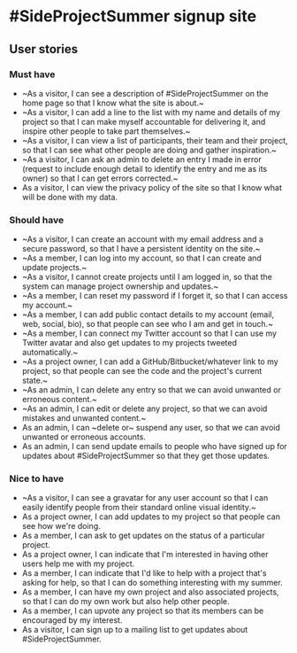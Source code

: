 # \#SideProjectSummer signup site

## User stories

### Must have

- ~As a visitor, I can see a description of \#SideProjectSummer on the home page so that I know what the site is about.~
- ~As a visitor, I can add a line to the list with my name and details of my project so that I can make myself accountable for delivering it, and inspire other people to take part themselves.~
- ~As a visitor, I can view a list of participants, their team and their project, so that I can see what other people are doing and gather inspiration.~
- ~As a visitor, I can ask an admin to delete an entry I made in error (request to include enough detail to identify the entry and me as its owner) so that I can get errors corrected.~
- As a visitor, I can view the privacy policy of the site so that I know what will be done with my data.

### Should have

- ~As a visitor, I can create an account with my email address and a secure password, so that I have a persistent identity on the site.~
- ~As a member, I can log into my account, so that I can create and update projects.~
- ~As a visitor, I cannot create projects until I am logged in, so that the system can manage project ownership and updates.~
- ~As a member, I can reset my password if I forget it, so that I can access my account.~
- ~As a member, I can add public contact details to my account (email, web, social, bio), so that people can see who I am and get in touch.~
- ~As a member, I can connect my Twitter account so that I can use my Twitter avatar and also get updates to my projects tweeted automatically.~
- ~As a project owner, I can add a GitHub/Bitbucket/whatever link to my project, so that people can see the code and the project's current state.~
- ~As an admin, I can delete any entry so that we can avoid unwanted or erroneous content.~
- ~As an admin, I can edit or delete any project, so that we can avoid mistakes and unwanted content.~
- As an admin, I can ~delete or~ suspend any user, so that we can avoid unwanted or erroneous accounts.
- As an admin, I can send update emails to people who have signed up for updates about \#SideProjectSummer so that they get those updates.

### Nice to have

- ~As a visitor, I can see a gravatar for any user account so that I can easily identify people from their standard online visual identity.~
- As a project owner, I can add updates to my project so that people can see how we're doing.
- As a member, I can ask to get updates on the status of a particular project.
- As a project owner, I can indicate that I'm interested in having other users help me with my project.
- As a member, I can indicate that I'd like to help with a project that's asking for help, so that I can do something interesting with my summer.
- As a member, I can have my own project and also associated projects, so that I can do my own work but also help other people.
- As a member, I can upvote any project so that its members can be encouraged by my interest.
- As a visitor, I can sign up to a mailing list to get updates about \#SideProjectSummer.
